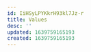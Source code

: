 ```yaml
---
id: IiHSyLPYKkrH93kl7Jz-r
title: Values
desc: ''
updated: 1639759165193
created: 1639759165193
---
```



